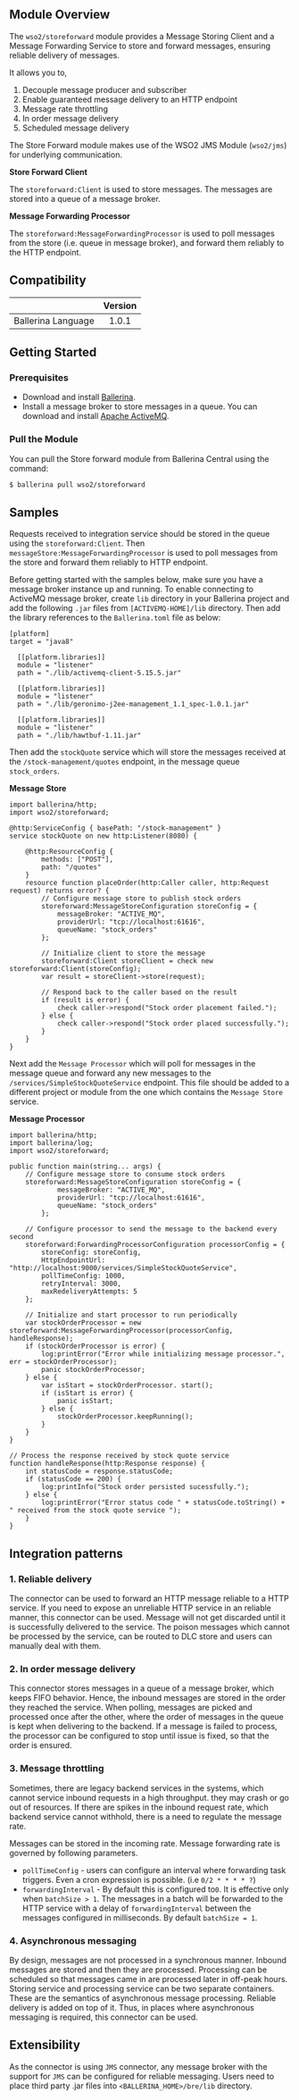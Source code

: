 ## Module Overview

The `wso2/storeforward` module provides a Message Storing Client and a Message Forwarding Service to store and 
forward messages, ensuring reliable delivery of messages.

It allows you to,

1. Decouple message producer and subscriber
2. Enable guaranteed message delivery to an HTTP endpoint
3. Message rate throttling 
4. In order message delivery 
5. Scheduled message delivery 

The Store Forward module makes use of the WSO2 JMS Module (`wso2/jms`) for underlying communication.

**Store Forward Client**

The `storeforward:Client` is used to store messages. The messages are stored into a queue of a message broker. 

**Message Forwarding Processor**

The `storeforward:MessageForwardingProcessor` is used to poll messages from the store (i.e. queue in message broker), and 
forward them reliably to the HTTP endpoint. 

## Compatibility

|                             |           Version           |
|:---------------------------:|:---------------------------:|
| Ballerina Language          |            1.0.1            |

## Getting Started

### Prerequisites

- Download and install [Ballerina](https://ballerinalang.org/downloads/).
- Install a message broker to store messages in a queue. You can download and install 
[Apache ActiveMQ](http://activemq.apache.org/getting-started.html).

### Pull the Module

You can pull the Store forward module from Ballerina Central using the command:

```bash
$ ballerina pull wso2/storeforward
```

## Samples

Requests received to integration service should be stored in the queue using the `storeforward:Client`. Then 
`messageStore:MessageForwardingProcessor` is used to poll messages from the store and forward them reliably to HTTP endpoint.

Before getting started with the samples below, make sure you have a message broker instance up and running.
To enable connecting to ActiveMQ message broker, create `lib` directory in your Ballerina project and add the 
following `.jar` files from `[ACTIVEMQ-HOME]/lib` directory. Then add the library references to the `Ballerina.toml` file as below:

```ballerina
[platform]
target = "java8"

  [[platform.libraries]]
  module = "listener"
  path = "./lib/activemq-client-5.15.5.jar"

  [[platform.libraries]]
  module = "listener"
  path = "./lib/geronimo-j2ee-management_1.1_spec-1.0.1.jar"

  [[platform.libraries]]
  module = "listener"
  path = "./lib/hawtbuf-1.11.jar"
```

Then add the `stockQuote` service which will store the messages received at the `/stock-management/quotes` 
endpoint, in the message queue `stock_orders`. 

**Message Store**

```ballerina
import ballerina/http;
import wso2/storeforward;

@http:ServiceConfig { basePath: "/stock-management" }
service stockQuote on new http:Listener(8080) {

    @http:ResourceConfig {
        methods: ["POST"],
        path: "/quotes"
    }
    resource function placeOrder(http:Caller caller, http:Request request) returns error? {
        // Configure message store to publish stock orders
        storeforward:MessageStoreConfiguration storeConfig = {
            messageBroker: "ACTIVE_MQ",
            providerUrl: "tcp://localhost:61616",
            queueName: "stock_orders"
        };

        // Initialize client to store the message
        storeforward:Client storeClient = check new storeforward:Client(storeConfig);
        var result = storeClient->store(request);

        // Respond back to the caller based on the result
        if (result is error) {
            check caller->respond("Stock order placement failed.");
        } else {
            check caller->respond("Stock order placed successfully.");
        }
    }
}
```

Next add the `Message Processor` which will poll for messages in the message queue and forward any new messages to the 
`/services/SimpleStockQuoteService` endpoint. This file should be added to a different project or module from the one which contains the 
`Message Store` service.

**Message Processor**

```ballerina
import ballerina/http;
import ballerina/log;
import wso2/storeforward;

public function main(string... args) {
    // Configure message store to consume stock orders
    storeforward:MessageStoreConfiguration storeConfig = {
            messageBroker: "ACTIVE_MQ",
            providerUrl: "tcp://localhost:61616",
            queueName: "stock_orders"
        };

    // Configure processor to send the message to the backend every second
    storeforward:ForwardingProcessorConfiguration processorConfig = {
        storeConfig: storeConfig,
        HttpEndpointUrl: "http://localhost:9000/services/SimpleStockQuoteService",
        pollTimeConfig: 1000,
        retryInterval: 3000,
        maxRedeliveryAttempts: 5
    };

    // Initialize and start processor to run periodically
    var stockOrderProcessor = new storeforward:MessageForwardingProcessor(processorConfig, handleResponse);
    if (stockOrderProcessor is error) {
        log:printError("Error while initializing message processor.", err = stockOrderProcessor);
        panic stockOrderProcessor;
    } else {
        var isStart = stockOrderProcessor. start();
        if (isStart is error) {
            panic isStart;
        } else {
            stockOrderProcessor.keepRunning();
        }
    }
}

// Process the response received by stock quote service 
function handleResponse(http:Response response) {
    int statusCode = response.statusCode;
    if (statusCode == 200) {
        log:printInfo("Stock order persisted sucessfully.");
    } else {
        log:printError("Error status code " + statusCode.toString() + " received from the stock quote service ");
    }
}
```

## Integration patterns 

### 1. Reliable delivery

The connector can be used to forward an HTTP message reliable to a HTTP service. If you need to expose an unreliable HTTP service
in an reliable manner, this connector can be used. Message will not get discarded until it is successfully delivered to the service. 
The poison messages which cannot be processed by the service, can be routed to DLC store and users can manually deal with them. 

### 2. In order message delivery 

This connector stores messages in a queue of a message broker, which keeps FIFO behavior. Hence, the inbound messages are stored
in the order they reached the service. When polling, messages are picked and processed once after the other, where the order
of messages in the queue is kept when delivering to the backend. If a message is failed to process, the processor can be configured
to stop until issue is fixed, so that the order is ensured.

### 3. Message throttling 

Sometimes, there are legacy backend services in the systems, which cannot service inbound requests in a high throughput. they may crash
or go out of resources. If there are spikes in the inbound request rate, which backend service cannot withhold, there is a need to regulate
the message rate. 

Messages can be stored in the incoming rate. Message forwarding rate is governed by following parameters. 

* `pollTimeConfig` - users can configure an interval where forwarding task triggers. Even a cron expression is possible. (i.e `0/2 * * * * ?`)
* `forwardingInterval` - By default this is configured to`0`. It is effective only when `batchSize > 1`. The messages in a 
                       batch will be forwarded to the HTTP service with a delay of `forwardingInterval` between the messages configured in milliseconds. By default `batchSize = 1`. 

### 4. Asynchronous messaging 

By design, messages are not processed in a synchronous manner. Inbound messages are stored and then they are processed. Processing can be scheduled 
so that messages came in are processed later in off-peak hours. Storing service and processing service can be two separate containers. 
These are the semantics of asynchronous message processing. Reliable delivery is added on top of it. Thus, in places where asynchronous messaging
is required, this connector can be used. 

## Extensibility

As the connector is using `JMS` connector, any message broker with the support for `JMS` can be configured for 
reliable messaging. Users need to place third party .jar files into `<BALLERINA_HOME>/bre/lib` directory. 
